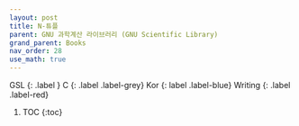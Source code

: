 ```yaml
---
layout: post
title: N-튜플
parent: GNU 과학계산 라이브러리 (GNU Scientific Library)
grand_parent: Books
nav_order: 28
use_math: true
---
```


GSL
{: .label }
C
{: .label .label-grey}
Kor
{: label .label-blue}
Writing
{: .label .label-red}

1. TOC
{:toc}

